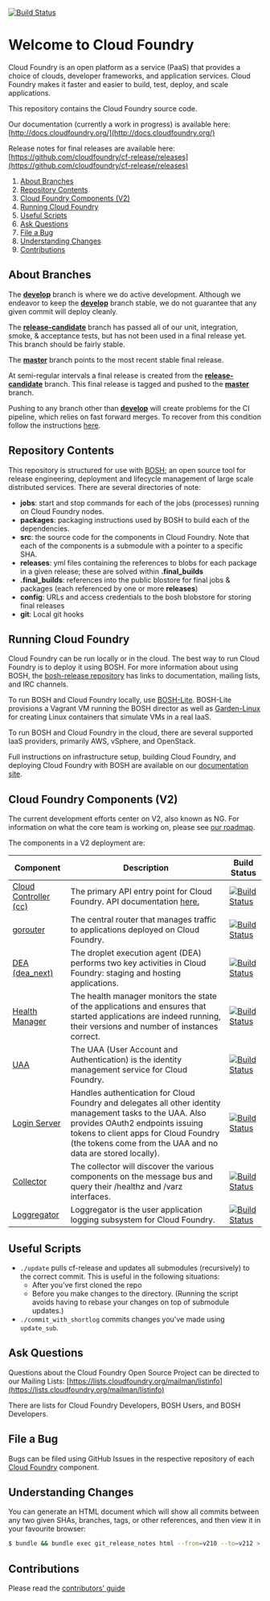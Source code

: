 [![Build Status](https://travis-ci.org/cloudfoundry/cf-release.svg?branch=develop)](https://travis-ci.org/cloudfoundry/cf-release)

# Welcome to Cloud Foundry

Cloud Foundry is an open platform as a service (PaaS) that provides a choice of clouds, developer frameworks, and application services. Cloud Foundry makes it faster and easier to build, test, deploy, and scale applications.

This repository contains the Cloud Foundry source code.

Our documentation (currently a work in progress) is available here: [http://docs.cloudfoundry.org/](http://docs.cloudfoundry.org/)

Release notes for final releases are available here:
[https://github.com/cloudfoundry/cf-release/releases](https://github.com/cloudfoundry/cf-release/releases)

1. [About Branches](#about-branches)
1. [Repository Contents](#repository-contents)
1. [Cloud Foundry Components (V2)](#cloud-foundry-components-v2)
1. [Running Cloud Foundry](#running-cloud-foundry)
1. [Useful Scripts](#useful-scripts)
1. [Ask Questions](#ask-questions)
1. [File a Bug](#file-a-bug)
1. [Understanding Changes](#understanding-changes)
1. [Contributions](#contributions)

## About Branches

The [**develop**](https://github.com/cloudfoundry/cf-release/tree/develop) branch is where we do active development. Although we endeavor to keep the [**develop**](https://github.com/cloudfoundry/cf-release/tree/develop) branch stable, we do not guarantee that any given commit will deploy cleanly.

The [**release-candidate**](https://github.com/cloudfoundry/cf-release/tree/release-candidate) branch has passed all of our unit, integration, smoke, & acceptance tests, but has not been used in a final release yet. This branch should be fairly stable.

The [**master**](https://github.com/cloudfoundry/cf-release/tree/master) branch points to the most recent stable final release.

At semi-regular intervals a final release is created from the [**release-candidate**](https://github.com/cloudfoundry/cf-release/tree/release-candidate) branch. This final release is tagged and pushed to the [**master**](https://github.com/cloudfoundry/cf-release/tree/master) branch.

Pushing to any branch other than [**develop**](https://github.com/cloudfoundry/cf-release/tree/develop) will create problems for the CI pipeline, which relies on fast forward merges. To recover from this condition follow the instructions [here](docs/fix_commit_to_master.md).

## Repository Contents

This repository is structured for use with [BOSH](http://github.com/cloudfoundry/bosh); an open source tool for release engineering, deployment and lifecycle management of large scale distributed services. There are several directories of note:

- **jobs**: start and stop commands for each of the jobs (processes) running on Cloud Foundry nodes.
- **packages**: packaging instructions used by BOSH to build each of the dependencies.
- **src**: the source code for the components in Cloud Foundry. Note that each of the components is a submodule with a pointer to a specific SHA.
- **releases**: yml files containing the references to blobs for each package in a given release; these are solved within **.final_builds**
- **.final_builds**: references into the public blostore for final jobs & packages (each referenced by one or more **releases**)
- **config**: URLs and access credentials to the bosh blobstore for storing final releases
- **git**: Local git hooks

## Running Cloud Foundry

Cloud Foundry can be run locally or in the cloud.  The best way to run Cloud Foundry is to deploy it using BOSH.  For more information about using BOSH, the [bosh-release repository](https://github.com/cloudfoundry/bosh) has links to documentation, mailing lists, and IRC channels.

To run BOSH and Cloud Foundry locally, use [BOSH-Lite](https://github.com/cloudfoundry/bosh-lite).  BOSH-Lite provisions a Vagrant VM running the BOSH director as well as [Garden-Linux](https://github.com/cloudfoundry-incubator/garden-linux) for creating Linux containers that simulate VMs in a real IaaS.

To run BOSH and Cloud Foundry in the cloud, there are several supported IaaS providers, primarily AWS, vSphere, and OpenStack.

Full instructions on infrastructure setup, building Cloud Foundry, and deploying Cloud Foundry with BOSH are available on our [documentation site](http://docs.cloudfoundry.org/deploying/).

## Cloud Foundry Components (V2)

The current development efforts center on V2, also known as NG. For information on what the core team is working on, please see [our roadmap](http://github.com/cloudfoundry-community/cf-docs-contrib/wiki#roadmap-and-trackers).

The components in a V2 deployment are:

| Component                                                                     | Description                                                                                                                                                         | Build Status                                                                                                                                                 |
|-------------------------------------------------------------------------------|---------------------------------------------------------------------------------------------------------------------------------------------------------------------|--------------------------------------------------------------------------------------------------------------------------------------------------------------|
| [Cloud Controller (cc)](http://github.com/cloudfoundry/cloud_controller_ng) | The primary API entry point for Cloud Foundry. API documentation [here.](http://apidocs.cloudfoundry.org)                                                                                                                     |<a href="https://travis-ci.org/cloudfoundry/cloud_controller_ng"><img src="https://travis-ci.org/cloudfoundry/cloud_controller_ng.png" alt="Build Status"></a>|
| [gorouter](https://github.com/cloudfoundry/gorouter)                          | The central router that manages traffic to applications deployed on Cloud Foundry.                                                                                  |<a href="https://travis-ci.org/cloudfoundry/gorouter"><img src="https://travis-ci.org/cloudfoundry/gorouter.png" alt="Build Status"></a>                      |
| [DEA (dea_next)](https://github.com/cloudfoundry/dea_ng)                      | The droplet execution agent (DEA) performs two key activities in Cloud Foundry: staging and hosting applications.                                                   |<a href="https://travis-ci.org/cloudfoundry/dea_ng"><img src="https://travis-ci.org/cloudfoundry/dea_ng.png" alt="Build Status"></a>                          |
| [Health Manager](https://github.com/cloudfoundry/hm9000)                      | The health manager monitors the state of the applications and ensures that started applications are indeed running, their versions and number of instances correct. |<a href="https://travis-ci.org/cloudfoundry/health_manager"><img src="https://travis-ci.org/cloudfoundry/health_manager.png" alt="Build Status"></a>          |
| [UAA](https://github.com/cloudfoundry/uaa)                                    | The UAA (User Account and Authentication) is the identity management service for Cloud Foundry.                                           |<a href="https://travis-ci.org/cloudfoundry/uaa"><img src="https://travis-ci.org/cloudfoundry/uaa.png" alt="Build Status"></a>                          |
| [Login Server](https://github.com/cloudfoundry/login-server)                  | Handles authentication for Cloud Foundry and delegates all other identity management tasks to the UAA. Also provides OAuth2 endpoints issuing tokens to client apps for Cloud Foundry (the tokens come from the UAA and no data are stored locally).                                           |<a href="https://travis-ci.org/cloudfoundry/login-server"><img src="https://travis-ci.org/cloudfoundry/login-server.png" alt="Build Status"></a>                          |
| [Collector](https://github.com/cloudfoundry/collector)                                    | The collector will discover the various components on the message bus and query their /healthz and /varz interfaces.                                           |<a href="https://travis-ci.org/cloudfoundry/collector"><img src="https://travis-ci.org/cloudfoundry/collector.png" alt="Build Status"></a>                          |
| [Loggregator](https://github.com/cloudfoundry/loggregator)                                    | Loggregator is the user application logging subsystem for Cloud Foundry.                                           |<a href="https://travis-ci.org/cloudfoundry/loggregator"><img src="https://travis-ci.org/cloudfoundry/loggregator.png" alt="Build Status"></a>                          |



## Useful Scripts

* `./update` pulls cf-release and updates all submodules (recursively) to the correct commit.
This is useful in the following situations:
  * After you've first cloned the repo
  * Before you make changes to the directory. (Running the script avoids having to rebase your changes on top of submodule updates.)
* `./commit_with_shortlog` commits changes you've made using `update_sub`.

## Ask Questions

Questions about the Cloud Foundry Open Source Project can be directed to our Mailing Lists: 
[https://lists.cloudfoundry.org/mailman/listinfo](https://lists.cloudfoundry.org/mailman/listinfo)

There are lists for Cloud Foundry Developers, BOSH Users, and BOSH Developers.

## File a Bug

Bugs can be filed using GitHub Issues in the respective repository of each [Cloud Foundry](http://github.com/cloudfoundry) component.

## Understanding Changes

You can generate an HTML document which will show all commits between any two given SHAs, branches, tags, or other references, and then view it in your favourite browser:

```sh
$ bundle && bundle exec git_release_notes html --from=v210 --to=v212 > /tmp/changes.html && open /tmp/changes.html
```

## Contributions

Please read the [contributors' guide](https://github.com/cloudfoundry/cf-release/blob/master/CONTRIBUTING.md) 

